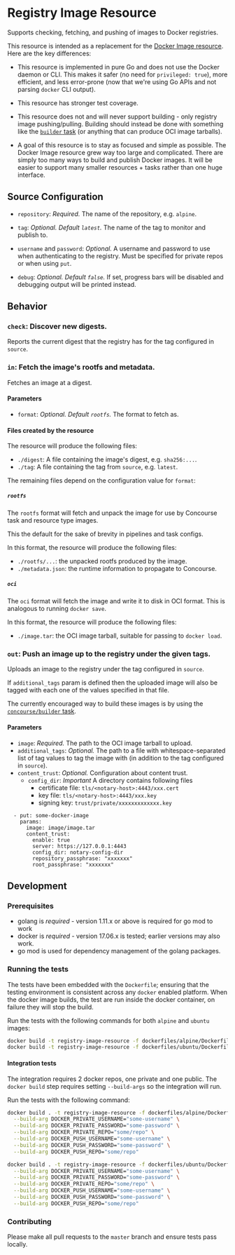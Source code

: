 # Registry Image Resource

Supports checking, fetching, and pushing of images to Docker registries.

This resource is intended as a replacement for the [Docker Image
resource](https://github.com/concourse/docker-image-resource). Here are the key
differences:

* This resource is implemented in pure Go and does not use the Docker daemon or
  CLI. This makes it safer (no need for `privileged: true`), more efficient,
  and less error-prone (now that we're using Go APIs and not parsing `docker`
  CLI output).

* This resource has stronger test coverage.

* This resource does not and will never support building - only registry image
  pushing/pulling. Building should instead be done with something like the
  [`builder` task](https://github.com/concourse/builder-task) (or anything
  that can produce OCI image tarballs).

* A goal of this resource is to stay as focused and simple as possible. The
  Docker Image resource grew way too large and complicated. There are simply
  too many ways to build and publish Docker images. It will be easier to
  support many smaller resources + tasks rather than one huge interface.


## Source Configuration

* `repository`: *Required.* The name of the repository, e.g. `alpine`.

* `tag`: *Optional. Default `latest`.* The name of the tag to monitor and
  publish to.

* `username` and `password`: *Optional.* A username and password to use when
  authenticating to the registry. Must be specified for private repos or when
  using `put`.

* `debug`: *Optional. Default `false`.* If set, progress bars will be disabled
  and debugging output will be printed instead.


## Behavior

### `check`: Discover new digests.

Reports the current digest that the registry has for the tag configured in
`source`.


### `in`: Fetch the image's rootfs and metadata.

Fetches an image at a digest.

#### Parameters

* `format`: *Optional. Default `rootfs`.* The format to fetch as.

#### Files created by the resource

The resource will produce the following files:

* `./digest`: A file containing the image's digest, e.g. `sha256:...`.
* `./tag`: A file containing the tag from `source`, e.g. `latest`.

The remaining files depend on the configuration value for `format`:

##### `rootfs`

The `rootfs` format will fetch and unpack the image for use by Concourse task
and resource type images.

This the default for the sake of brevity in pipelines and task configs.

In this format, the resource will produce the following files:

* `./rootfs/...`: the unpacked rootfs produced by the image.
* `./metadata.json`: the runtime information to propagate to Concourse.

##### `oci`

The `oci` format will fetch the image and write it to disk in OCI format. This
is analogous to running `docker save`.

In this format, the resource will produce the following files:

* `./image.tar`: the OCI image tarball, suitable for passing to `docker load`.


### `out`: Push an image up to the registry under the given tags.

Uploads an image to the registry under the tag configured in `source`.
 
If `additional_tags` param is defined then the uploaded image will also be 
tagged with each one of the values specified in that file.

The currently encouraged way to build these images is by using the
[`concourse/builder` task](https://github.com/concourse/builder).

#### Parameters

* `image`: *Required.* The path to the OCI image tarball to upload.
* `additional_tags`: *Optional.* The path to a file with whitespace-separated 
list of tag values to tag the image with (in addition to the tag configured in 
`source`).
* `content_trust`: *Optional.* Configuration about content trust.
  * `config_dir`: *Important* A directory contains following files
    * certificate file: `tls/<notary-host>:4443/xxx.cert`
    * key file: `tls/<notary-host>:4443/xxx.key`
    * signing key: `trust/private/xxxxxxxxxxxxx.key`

```
  - put: some-docker-image
    params:
      image: image/image.tar
      content_trust:
        enable: true
        server: https://127.0.0.1:4443
        config_dir: notary-config-dir
        repository_passphrase: "xxxxxxx"
        root_passphrase: "xxxxxxx"
```


## Development

### Prerequisites

* golang is *required* - version 1.11.x or above is required for go mod to work
* docker is *required* - version 17.06.x is tested; earlier versions may also
  work.
* go mod is used for dependency management of the golang packages.

### Running the tests

The tests have been embedded with the `Dockerfile`; ensuring that the testing
environment is consistent across any `docker` enabled platform. When the docker
image builds, the test are run inside the docker container, on failure they
will stop the build.

Run the tests with the following commands for both `alpine` and `ubuntu` images:

```sh
docker build -t registry-image-resource -f dockerfiles/alpine/Dockerfile .
docker build -t registry-image-resource -f dockerfiles/ubuntu/Dockerfile .
```

#### Integration tests

The integration requires 2 docker repos, one private and one public. The `docker build` 
step requires setting `--build-args` so the integration will run.

Run the tests with the following command:

```sh
docker build . -t registry-image-resource -f dockerfiles/alpine/Dockerfile \
  --build-arg DOCKER_PRIVATE_USERNAME="some-username" \
  --build-arg DOCKER_PRIVATE_PASSWORD="some-password" \
  --build-arg DOCKER_PRIVATE_REPO="some/repo" \
  --build-arg DOCKER_PUSH_USERNAME="some-username" \
  --build-arg DOCKER_PUSH_PASSWORD="some-password" \
  --build-arg DOCKER_PUSH_REPO="some/repo"

docker build . -t registry-image-resource -f dockerfiles/ubuntu/Dockerfile \
  --build-arg DOCKER_PRIVATE_USERNAME="some-username" \
  --build-arg DOCKER_PRIVATE_PASSWORD="some-password" \
  --build-arg DOCKER_PRIVATE_REPO="some/repo" \
  --build-arg DOCKER_PUSH_USERNAME="some-username" \
  --build-arg DOCKER_PUSH_PASSWORD="some-password" \
  --build-arg DOCKER_PUSH_REPO="some/repo"
```

### Contributing

Please make all pull requests to the `master` branch and ensure tests pass
locally.
